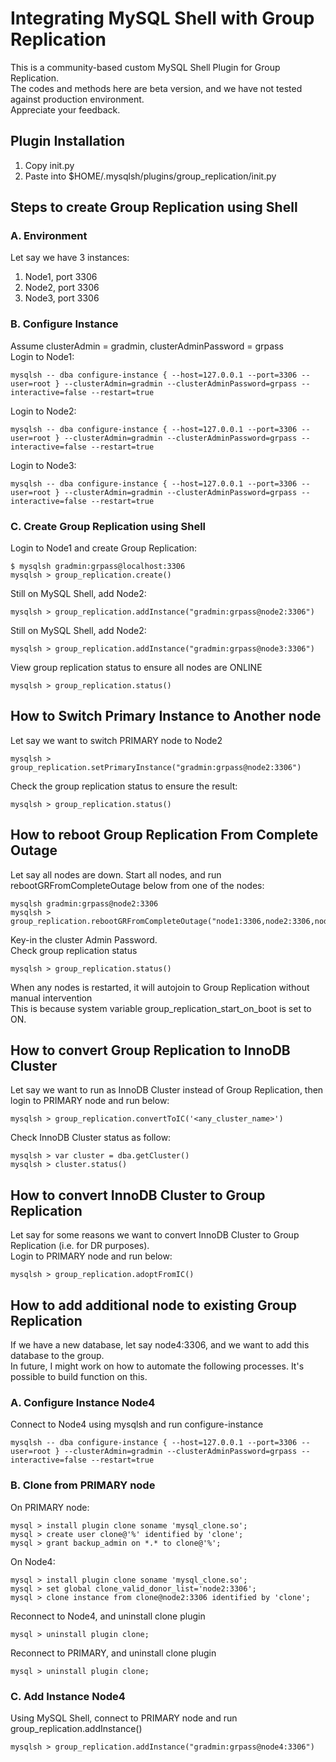 # Integrating MySQL Shell with Group Replication
This is a community-based custom MySQL Shell Plugin for Group Replication. </br>
The codes and methods here are beta version, and we have not tested against production environment. </br>
Appreciate your feedback.
## Plugin Installation
1. Copy init.py
2. Paste into $HOME/.mysqlsh/plugins/group_replication/init.py
## Steps to create Group Replication using Shell
### A. Environment
Let say we have 3 instances: 
1. Node1, port 3306
2. Node2, port 3306
3. Node3, port 3306
### B. Configure Instance
Assume clusterAdmin = gradmin, clusterAdminPassword = grpass </br>
Login to Node1:
```
mysqlsh -- dba configure-instance { --host=127.0.0.1 --port=3306 --user=root } --clusterAdmin=gradmin --clusterAdminPassword=grpass --interactive=false --restart=true
```
Login to Node2:
```
mysqlsh -- dba configure-instance { --host=127.0.0.1 --port=3306 --user=root } --clusterAdmin=gradmin --clusterAdminPassword=grpass --interactive=false --restart=true
```
Login to Node3:
```
mysqlsh -- dba configure-instance { --host=127.0.0.1 --port=3306 --user=root } --clusterAdmin=gradmin --clusterAdminPassword=grpass --interactive=false --restart=true
```
### C. Create Group Replication using Shell
Login to Node1 and create Group Replication:
```
$ mysqlsh gradmin:grpass@localhost:3306
mysqlsh > group_replication.create()
```
Still on MySQL Shell, add Node2:
```
mysqlsh > group_replication.addInstance("gradmin:grpass@node2:3306")
```
Still on MySQL Shell, add Node2:
```
mysqlsh > group_replication.addInstance("gradmin:grpass@node3:3306")
```
View group replication status to ensure all nodes are ONLINE
```
mysqlsh > group_replication.status()
```
## How to Switch Primary Instance to Another node
Let say we want to switch PRIMARY node to Node2
```
mysqlsh > group_replication.setPrimaryInstance("gradmin:grpass@node2:3306")
```
Check the group replication status to ensure the result:
```
mysqlsh > group_replication.status()
```
## How to reboot Group Replication From Complete Outage
Let say all nodes are down. Start all nodes, and run rebootGRFromCompleteOutage below from one of the nodes:
```
mysqlsh gradmin:grpass@node2:3306
mysqlsh > group_replication.rebootGRFromCompleteOutage("node1:3306,node2:3306,node3:3306")
```
Key-in the cluster Admin Password. </br>
Check group replication status
```
mysqlsh > group_replication.status()
```
When any nodes is restarted, it will autojoin to Group Replication without manual intervention </br>
This is because system variable group_replication_start_on_boot is set to ON.
## How to convert Group Replication to InnoDB Cluster
Let say we want to run as InnoDB Cluster instead of Group Replication, then login to PRIMARY node and run below:
```
mysqlsh > group_replication.convertToIC('<any_cluster_name>')
```
Check InnoDB Cluster status as follow:
```
mysqlsh > var cluster = dba.getCluster()
mysqlsh > cluster.status()
```
## How to convert InnoDB Cluster to Group Replication
Let say for some reasons we want to convert InnoDB Cluster to Group Replication (i.e. for DR purposes). </br>
Login to PRIMARY node and run below:
```
mysqlsh > group_replication.adoptFromIC()
```
## How to add additional node to existing Group Replication
If we have a new database, let say node4:3306, and we want to add this database to the group. </br>
In future, I might work on how to automate the following processes. It's possible to build function on this.
### A. Configure Instance Node4
Connect to Node4 using mysqlsh and run configure-instance
```
mysqlsh -- dba configure-instance { --host=127.0.0.1 --port=3306 --user=root } --clusterAdmin=gradmin --clusterAdminPassword=grpass --interactive=false --restart=true
```
### B. Clone from PRIMARY node
On PRIMARY node:
```
mysql > install plugin clone soname 'mysql_clone.so';
mysql > create user clone@'%' identified by 'clone';
mysql > grant backup_admin on *.* to clone@'%';
```
On Node4:
```
mysql > install plugin clone soname 'mysql_clone.so';
mysql > set global clone_valid_donor_list='node2:3306';
mysql > clone instance from clone@node2:3306 identified by 'clone';
```
Reconnect to Node4, and uninstall clone plugin
```
mysql > uninstall plugin clone;
```
Reconnect to PRIMARY, and uninstall clone plugin
```
mysql > uninstall plugin clone;
```
### C. Add Instance Node4
Using MySQL Shell, connect to PRIMARY node and run group_replication.addInstance()
```
mysqlsh > group_replication.addInstance("gradmin:grpass@node4:3306")
```
